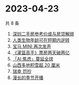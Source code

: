 # 2023-04-23

共 8 条

<!-- BEGIN -->
<!-- 最后更新时间 Sun Apr 23 2023 14:08:54 GMT+0800 (China Standard Time) -->

1. [深圳二手房参考价或与房贷解绑](https://www.zhihu.com/search?q=%E6%B7%B1%E5%9C%B3%E4%BA%8C%E6%89%8B%E6%88%BF%E5%8F%82%E8%80%83%E4%BB%B7%E6%88%96%E4%B8%8E%E6%88%BF%E8%B4%B7%E8%A7%A3%E7%BB%91)
1. [人类生物年龄可在短期内逆转](https://www.zhihu.com/search?q=%E4%BA%BA%E7%B1%BB%E7%94%9F%E7%89%A9%E5%B9%B4%E9%BE%84%E5%8F%AF%E5%9C%A8%E7%9F%AD%E6%9C%9F%E5%86%85%E9%80%86%E8%BD%AC)
1. [宝马 MINI 再次发声](https://www.zhihu.com/search?q=%E5%AE%9D%E9%A9%AC%20MINI%20%E5%86%8D%E6%AC%A1%E5%8F%91%E5%A3%B0)
1. [《灌篮高手》票房两天破两亿](https://www.zhihu.com/search?q=%E3%80%8A%E7%81%8C%E7%AF%AE%E9%AB%98%E6%89%8B%E3%80%8B%E7%A5%A8%E6%88%BF%E4%B8%A4%E5%A4%A9%E7%A0%B4%E4%B8%A4%E4%BA%BF)
1. [「AI 焦虑」蔓延全球](https://www.zhihu.com/search?q=%E3%80%8CAI%20%E7%84%A6%E8%99%91%E3%80%8D%E8%94%93%E5%BB%B6%E5%85%A8%E7%90%83)
1. [山西多地积雪超 20 厘米](https://www.zhihu.com/search?q=%E5%B1%B1%E8%A5%BF%E5%A4%9A%E5%9C%B0%E7%A7%AF%E9%9B%AA%E8%B6%85%2020%20%E5%8E%98%E7%B1%B3)
1. [瑞幸 罚抄](https://www.zhihu.com/search?q=%E7%91%9E%E5%B9%B8%20%E7%BD%9A%E6%8A%84)
1. [漫长的季节开播](https://www.zhihu.com/search?q=%E6%BC%AB%E9%95%BF%E7%9A%84%E5%AD%A3%E8%8A%82%E5%BC%80%E6%92%AD)

<!-- END -->
